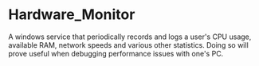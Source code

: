 # Hardware_Monitor
A windows service that periodically records and logs a user's CPU usage, available RAM, network speeds and various other statistics. Doing so will prove useful when debugging performance issues with one's PC.
